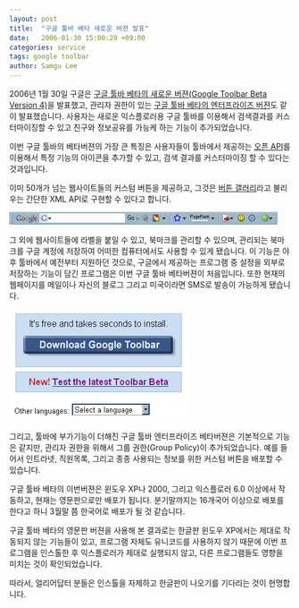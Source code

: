 ```yaml
---
layout: post
title:  "구글 툴바 베타 새로운 버젼 발표"
date:   2006-01-30 15:00:29 +09:00
categories: service
tags: google toolbar
author: Samgu Lee
---
```

2006년 1월 30일 구글은 [구글 툴바 베타의 새로운 버젼(Google Toolbar Beta Version 4)](http://toolbar.google.com/T4/)을 발표했고, 관리자 권한이 있는 [구글 툴바 베타의 엔터프라이즈 버젼](http://www.google.com/tools/toolbar/T4/enterprise/)도 같이 발표했습니다. 사용자는 새로운 익스플로러용 구글 툴바를 이용해서 검색결과를 커스터마이징할 수 있고 친구와 정보공유를 가능케 하는 기능이 추가되었습니다.

이번 구글 툴바의 베타버젼의 가장 큰 특징은 사용자들이 툴바에서 제공하는 [오픈 API](http://www.google.com/tools/toolbar/buttons/apis/index.html)를 이용해서  특정 기능의 아이콘을 추가할 수 있고, 검색 결과를 커스터마이징 할 수 있다는 것과입니다.

이미 50개가 넘는 웹사이트들의 커스텀 버튼을 제공하고, 그것은 [버튼 갤러리](http://www.google.com/tools/toolbar/buttons/gallery)라고 불리우는 간단한 XML API로 구현할 수 있다고 합니다.

![구글 툴바 베타 최신버젼](/assets/googletoolbar_bata.jpg)

그 외에 웹사이트들에 라벨을 붙일 수 있고, 북마크를 관리할 수 있으며, 관리되는 북마크를 구글 계정에 저장하여 어떠한 컴퓨터에서도 사용할 수 있게 됐습니다. 이 기능은 야후 툴바에서 예전부터 지원하던 것으로, 구글에서 제공하는 프로그램 중 설정을 외부로 저장하는 기능이 담긴 프로그램은 이번 구글 툴바 베타버젼이 처음입니다. 또한 현재의 웹페이지를 메일이나 자신의 블로그 그리고 미국이라면 SMS로 발송이 가능하게 됐습니다.

![구글 툴바 베타 최신버젼 선택화면](/assets/choice_new_toolbar.jpg)

그리고, 툴바에 부가기능이 더해진 구글 툴바 엔터프라이즈 베타버젼은 기본적으로 기능은 같지만, 관리자 권한을 위해서 그룹 권한(Group Policy)이 추가되었습니다. 예를 들어서 인트라넷, 직원목록, 그리고 종종 사용되는 정보를 위한 커스텀 버튼을 배포할 수 있습니다.

구글 툴바 베타의 이번버젼은 윈도우 XP나 2000, 그리고 익스플로러 6.0 이상에서 작동하고, 현재는 영문판으로만 배포가 됩니다. 분기말까지는 16개국어 이상으로 배포를 한다고 하니 3월말 쯤 한국어로 배포가 될 것 같습니다.

구글 툴바 베타의 영문판 버젼을 사용해 본 결과로는 한글판 윈도우 XP에서는 제대로 작동되지 않는 기능들이 있고, 프로그램 자체도 유니코드를 사용하지 않기 때문에 이번 프로그램을 인스톨한 후 익스플로러가 제대로 실행되지 않고, 다른 프로그램들도 영향을 미치는 것이 확인되었습니다.

따라서, 얼리어답터 분들은 인스톨을 자제하고 한글판이 나오기를 기다리는 것이 현명합니다.
